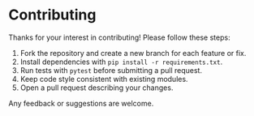 # Contributing

Thanks for your interest in contributing! Please follow these steps:

1. Fork the repository and create a new branch for each feature or fix.
2. Install dependencies with `pip install -r requirements.txt`.
3. Run tests with `pytest` before submitting a pull request.
4. Keep code style consistent with existing modules.
5. Open a pull request describing your changes.

Any feedback or suggestions are welcome.
